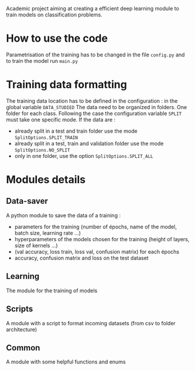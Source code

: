 Academic project aiming at creating a efficient deep learning module to train models on classification problems.

# How to use the code

Parametrisation of the training has to be changed in the file `config.py` and to train the model run `main.py`

# Training data formatting

The training data location has to be defined in the configuration : in the global variable `DATA_STUDIED` 
The data need to be organized in folders. One folder for each class. Following the case the configuration variable `SPLIT` must take one specific mode. If the data are :
- already split in a test and train folder use the mode `SplitOptions.SPLIT_TRAIN`
- already split in a test, train and validation folder use the mode `SplitOptions.NO_SPLIT`
- only in one folder, use the option `SplitOptions.SPLIT_ALL`

# Modules details

## Data-saver
A python module to save the data of a training : 
 - parameters for the training (number of épochs, name of the model, batch size, learning rate ...)
 - hyperparameters of the models chosen for the training (height of layers, size of kernels ...)
 - (val accuracy, loss train, loss val, confusion matrix) for each épochs
 - accuracy, confusion matrix and loss on the test dataset
 
 ## Learning
 The module for the training of models
 
 ## Scripts
 A module with a script to format incoming datasets (from csv to folder architecture)
 
 ## Common 
 A module with some helpful functions and enums

